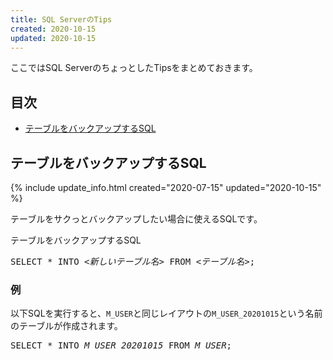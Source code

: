 ```yaml
---
title: SQL ServerのTips
created: 2020-10-15
updated: 2020-10-15
---
```

ここではSQL ServerのちょっとしたTipsをまとめておきます。

## <a name="index">目次</a>

- [テーブルをバックアップするSQL](#sql-for-backing-up-table)

## <a name="sql-for-backing-up-table">テーブルをバックアップするSQL</a>
{% include update_info.html created="2020-07-15" updated="2020-10-15" %}

テーブルをサクっとバックアップしたい場合に使えるSQLです。

<div class="code-box">
<div class="title">テーブルをバックアップするSQL</div>
<pre>
SELECT * INTO <em>&lt;新しいテーブル名&gt;</em> FROM <em>&lt;テーブル名&gt;</em>;
</pre>
</div>

### 例
以下SQLを実行すると、`M_USER`と同じレイアウトの`M_USER_20201015`という名前のテーブルが作成されます。
<div class="code-box no-title">
<pre>
SELECT * INTO <em>M_USER_20201015</em> FROM <em>M_USER</em>;
</pre>
</div>
